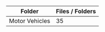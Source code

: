 | Folder         |   Files / Folders |
|----------------|-------------------|
| Motor Vehicles |                35 |